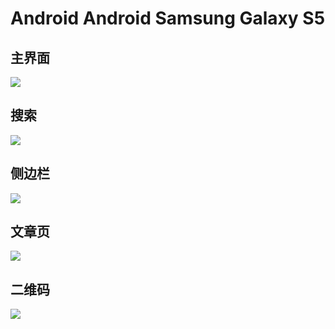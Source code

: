   
  
  
# Android Android Samsung Galaxy S5

## 主界面

![](img/Android_SamsungGalaxyS5/Index.png)

## 搜索

![](img/Android_SamsungGalaxyS5/Search.png)

## 侧边栏

![](img/Android_SamsungGalaxyS5/Sidebar.png)

## 文章页

![](img/Android_SamsungGalaxyS5/HelloWorld.png)

## 二维码

![](img/Android_SamsungGalaxyS5/Qrcode.png)
